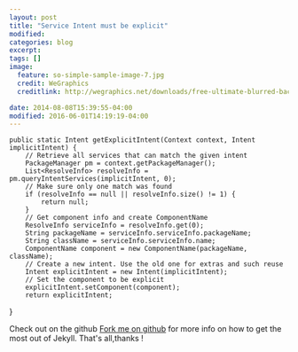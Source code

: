 ```yaml
---
layout: post
title: "Service Intent must be explicit"
modified:
categories: blog
excerpt:
tags: []
image:
  feature: so-simple-sample-image-7.jpg
  credit: WeGraphics
  creditlink: http://wegraphics.net/downloads/free-ultimate-blurred-background-pack/

date: 2014-08-08T15:39:55-04:00
modified: 2016-06-01T14:19:19-04:00
---
```


    public static Intent getExplicitIntent(Context context, Intent implicitIntent) {  
        // Retrieve all services that can match the given intent  
        PackageManager pm = context.getPackageManager();  
        List<ResolveInfo> resolveInfo = pm.queryIntentServices(implicitIntent, 0);  
        // Make sure only one match was found  
        if (resolveInfo == null || resolveInfo.size() != 1) {  
            return null;  
        }  
        // Get component info and create ComponentName  
        ResolveInfo serviceInfo = resolveInfo.get(0);  
        String packageName = serviceInfo.serviceInfo.packageName;  
        String className = serviceInfo.serviceInfo.name;  
        ComponentName component = new ComponentName(packageName, className);  
        // Create a new intent. Use the old one for extras and such reuse  
        Intent explicitIntent = new Intent(implicitIntent);  
        // Set the component to be explicit  
        explicitIntent.setComponent(component);  
        return explicitIntent;  
}  














Check out on the github [Fork me on github][Tomas' Yu] for more info on how to get the most out of Jekyll. That's all,thanks !

[Tomas' Yu]: https://github.com/TomasYu/blogs
[Tomas' Yu]: https://github.com/TomasYu/blogs